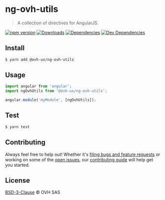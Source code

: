# ng-ovh-utils

> A collection of directives for AngularJS.

[![npm version](https://badgen.net/npm/v/@ovh-ux/ng-ovh-utils)](https://www.npmjs.com/package/@ovh-ux/ng-ovh-utils) [![Downloads](https://badgen.net/npm/dt/@ovh-ux/ng-ovh-utils)](https://npmjs.com/package/@ovh-ux/ng-ovh-utils) [![Dependencies](https://badgen.net/david/dep/ovh/manager/packages/components/ng-ovh-utils)](https://npmjs.com/package/@ovh-ux/ng-ovh-utils?activeTab=dependencies) [![Dev Dependencies](https://badgen.net/david/dev/ovh/manager/packages/components/ng-ovh-utils)](https://npmjs.com/package/@ovh-ux/ng-ovh-utils?activeTab=dependencies)

## Install

```sh
$ yarn add @ovh-ux/ng-ovh-utils
```

## Usage

```js
import angular from 'angular';
import ngOvhUtils from '@ovh-ux/ng-ovh-utils';

angular.module('myModule', [ngOvhUtils]);
```

## Test

```sh
$ yarn test
```

## Contributing

Always feel free to help out! Whether it's [filing bugs and feature requests](https://github.com/ovh/manager/issues/new) or working on some of the [open issues](https://github.com/ovh/manager/issues), our [contributing guide](https://github.com/ovh/manager/blob/master/CONTRIBUTING.md) will help get you started.

## License

[BSD-3-Clause](LICENSE) © OVH SAS
